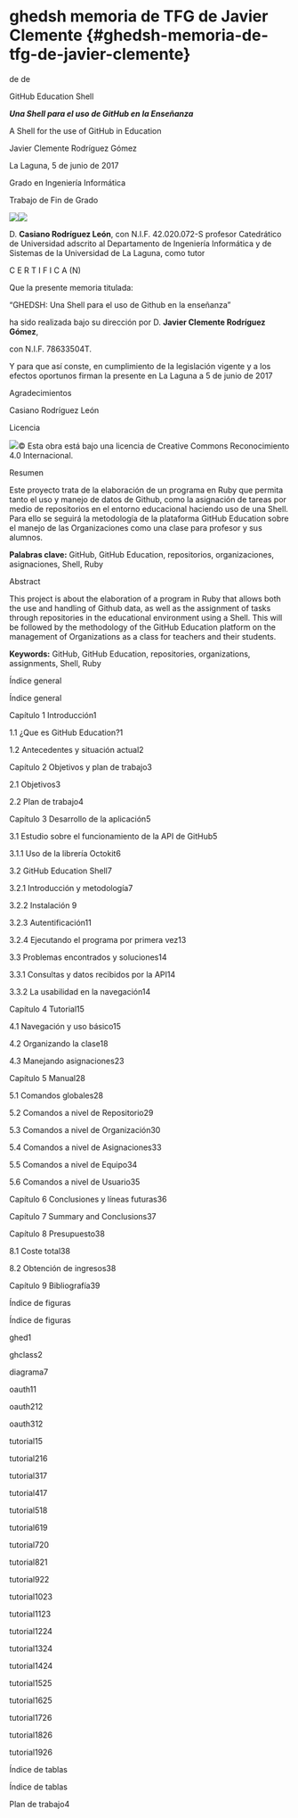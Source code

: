 # ghedsh memoria de TFG de Javier Clemente {#ghedsh-memoria-de-tfg-de-javier-clemente}

de de

GitHub Education Shell

**_Una Shell para el uso de GitHub en la Enseñanza_**

A Shell for the use of GitHub in Education

Javier Clemente Rodríguez Gómez

La Laguna, 5 de junio de 2017

Grado en Ingeniería Informática

Trabajo de Fin de Grado

![](export/assets/imagen1.jpg)![](export/assets/imagen9.jpg)

D. **Casiano Rodríguez León**, con N.I.F. 42.020.072-S profesor Catedrático de Universidad adscrito al Departamento de Ingeniería Informática y de Sistemas de la Universidad de La Laguna, como tutor

C E R T I F I C A (N)

Que la presente memoria titulada:

“GHEDSH: Una Shell para el uso de Github en la enseñanza”

ha sido realizada bajo su dirección por D. **Javier Clemente Rodríguez Gómez**,

con N.I.F. 78633504T.

Y para que así conste, en cumplimiento de la legislación vigente y a los efectos oportunos firman la presente en La Laguna a 5 de junio de 2017

Agradecimientos

Casiano Rodríguez León

Licencia

![](export/assets/imagen6.png)© Esta obra está bajo una licencia de Creative Commons Reconocimiento 4.0 Internacional.

Resumen

Este proyecto trata de la elaboración de un programa en Ruby que permita tanto el uso y manejo de datos de Github, como la asignación de tareas por medio de repositorios en el entorno educacional haciendo uso de una Shell. Para ello se seguirá la metodología de la plataforma GitHub Education sobre el manejo de las Organizaciones como una clase para profesor y sus alumnos.

**Palabras clave:** GitHub, GitHub Education, repositorios, organizaciones, asignaciones, Shell, Ruby

Abstract

This project is about the elaboration of a program in Ruby that allows both the use and handling of Github data, as well as the assignment of tasks through repositories in the educational environment using a Shell. This will be followed by the methodology of the GitHub Education platform on the management of Organizations as a class for teachers and their students.

**Keywords:** GitHub, GitHub Education, repositories, organizations, assignments, Shell, Ruby

Índice general

Índice general

Capítulo 1 Introducción1

1.1 ¿Que es GitHub Education?1

1.2 Antecedentes y situación actual2

Capítulo 2 Objetivos y plan de trabajo3

2.1 Objetivos3

2.2 Plan de trabajo4

Capítulo 3 Desarrollo de la aplicación5

3.1 Estudio sobre el funcionamiento de la API de GitHub5

3.1.1 Uso de la librería Octokit6

3.2 GitHub Education Shell7

3.2.1 Introducción y metodología7

3.2.2 Instalación 9

3.2.3 Autentificación11

3.2.4 Ejecutando el programa por primera vez13

3.3 Problemas encontrados y soluciones14

3.3.1 Consultas y datos recibidos por la API14

3.3.2 La usabilidad en la navegación14

Capítulo 4 Tutorial15

4.1 Navegación y uso básico15

4.2 Organizando la clase18

4.3 Manejando asignaciones23

Capítulo 5 Manual28

5.1 Comandos globales28

5.2 Comandos a nivel de Repositorio29

5.3 Comandos a nivel de Organización30

5.4 Comandos a nivel de Asignaciones33

5.5 Comandos a nivel de Equipo34

5.6 Comandos a nivel de Usuario35

Capítulo 6 Conclusiones y líneas futuras36

Capítulo 7 Summary and Conclusions37

Capítulo 8 Presupuesto38

8.1 Coste total38

8.2 Obtención de ingresos38

Capítulo 9 Bibliografía39

Índice de figuras

Índice de figuras

ghed1

ghclass2

diagrama7

oauth11

oauth212

oauth312

tutorial15

tutorial216

tutorial317

tutorial417

tutorial518

tutorial619

tutorial720

tutorial821

tutorial922

tutorial1023

tutorial1123

tutorial1224

tutorial1324

tutorial1424

tutorial1525

tutorial1625

tutorial1726

tutorial1826

tutorial1926

Índice de tablas

Índice de tablas

Plan de trabajo4
